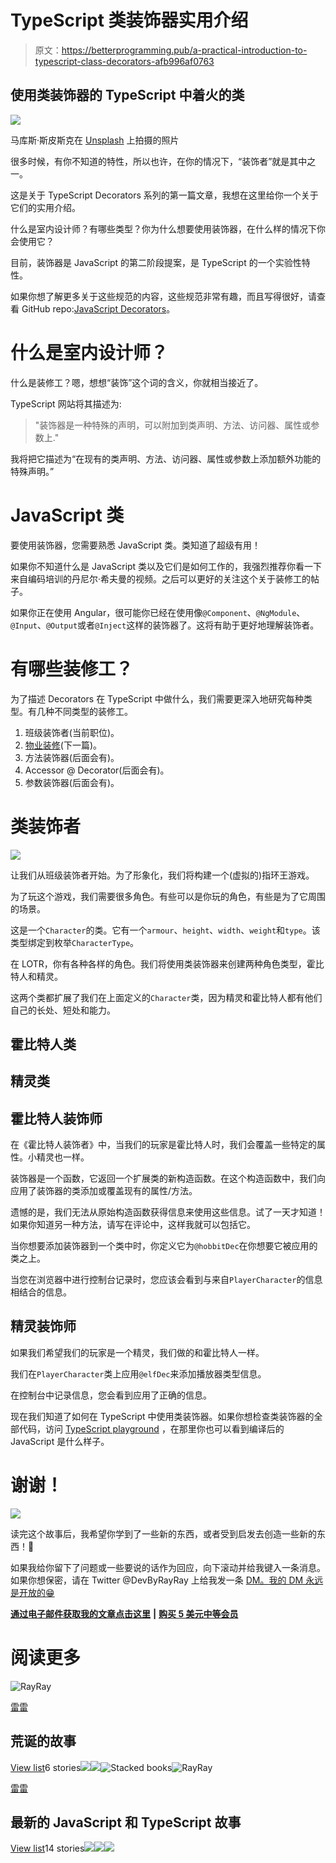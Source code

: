 # TypeScript 类装饰器实用介绍

> 原文：<https://betterprogramming.pub/a-practical-introduction-to-typescript-class-decorators-afb996af0763>

## 使用类装饰器的 TypeScript 中着火的类

![](img/93f8260cda025e4187570f64f55ae29d.png)

马库斯·斯皮斯克在 [Unsplash](https://unsplash.com/s/photos/decorate?utm_source=unsplash&utm_medium=referral&utm_content=creditCopyText) 上拍摄的照片

很多时候，有你不知道的特性，所以也许，在你的情况下，“装饰者”就是其中之一。

这是关于 TypeScript Decorators 系列的第一篇文章，我想在这里给你一个关于它们的实用介绍。

什么是室内设计师？有哪些类型？你为什么想要使用装饰器，在什么样的情况下你会使用它？

目前，装饰器是 JavaScript 的第二阶段提案，是 TypeScript 的一个实验性特性。

如果你想了解更多关于这些规范的内容，这些规范非常有趣，而且写得很好，请查看 GitHub repo:[JavaScript Decorators](https://github.com/tc39/proposal-decorators)。

# 什么是室内设计师？

什么是装修工？嗯，想想“装饰”这个词的含义，你就相当接近了。

TypeScript 网站将其描述为:

> "装饰器是一种特殊的声明，可以附加到类声明、方法、访问器、属性或参数上."

我将把它描述为“在现有的类声明、方法、访问器、属性或参数上添加额外功能的特殊声明。”

# JavaScript 类

要使用装饰器，您需要熟悉 JavaScript 类。类知道了超级有用！

如果你不知道什么是 JavaScript 类以及它们是如何工作的，我强烈推荐你看一下来自编码培训的丹尼尔·希夫曼的视频。之后可以更好的关注这个关于装修工的帖子。

如果你正在使用 Angular，很可能你已经在使用像`@Component`、`@NgModule`、`@Input`、`@Output`或者`@Inject`这样的装饰器了。这将有助于更好地理解装饰者。

# 有哪些装修工？

为了描述 Decorators 在 TypeScript 中做什么，我们需要更深入地研究每种类型。有几种不同类型的装修工。

1.  班级装饰者(当前职位)。
2.  [物业装修](https://medium.com/better-programming/an-introduction-to-typescript-property-decorators-1c9db23b6ca1)(下一篇)。
3.  方法装饰器(后面会有)。
4.  Accessor @ Decorator(后面会有)。
5.  参数装饰器(后面会有)。

# 类装饰者

![](img/84261bdff013bfbec2cedb2e4e21c6c1.png)

让我们从班级装饰者开始。为了形象化，我们将构建一个(虚拟的)指环王游戏。

为了玩这个游戏，我们需要很多角色。有些可以是你玩的角色，有些是为了它周围的场景。

这是一个`Character`的类。它有一个`armour`、`height`、`width`、`weight`和`type`。该类型绑定到枚举`CharacterType`。

在 LOTR，你有各种各样的角色。我们将使用类装饰器来创建两种角色类型，霍比特人和精灵。

这两个类都扩展了我们在上面定义的`Character`类，因为精灵和霍比特人都有他们自己的长处、短处和能力。

## **霍比特人类**

## 精灵类

## **霍比特人装饰师**

在《霍比特人装饰者》中，当我们的玩家是霍比特人时，我们会覆盖一些特定的属性。小精灵也一样。

装饰器是一个函数，它返回一个扩展类的新构造函数。在这个构造函数中，我们向应用了装饰器的类添加或覆盖现有的属性/方法。

遗憾的是，我们无法从原始构造函数获得信息来使用这些信息。试了一天才知道！如果你知道另一种方法，请写在评论中，这样我就可以包括它。

当你想要添加装饰器到一个类中时，你定义它为`@hobbitDec`在你想要它被应用的类之上。

当您在浏览器中进行控制台记录时，您应该会看到与来自`PlayerCharacter`的信息相结合的信息。

## **精灵装饰师**

如果我们希望我们的玩家是一个精灵，我们做的和霍比特人一样。

我们在`PlayerCharacter`类上应用`@elfDec`来添加播放器类型信息。

在控制台中记录信息，您会看到应用了正确的信息。

现在我们知道了如何在 TypeScript 中使用类装饰器。如果你想检查类装饰器的全部代码，访问 [TypeScript playground](https://www.typescriptlang.org/play/index.html?experimentalDecorators=true&emitDecoratorMetadata=true#code/GYVwdgxgLglg9mABACzgIzTKARAphAHgBVFcAPKXMAEwGdEBvRMXAdwAoA6bgQwCcA5rQBciHmACeAbQC6ASlEMAvoiUA+dhAS0ofENDh9RROYwBQiS4i1gdKdJiiIAvMzaIAEg6zs5FqwH+ljZ2TKww1FDIADQouDACyFCxrPGJyWJ8ALZwIHyxUBIADrgqrqgYWEEBiNV8uFB5SBAANjy09OSUNPQhuvpQhuY1VuGRyC6IY1HVAchpSZPzCUmzowtOrqkrUGuW-Dl5kwe5fHuIhSWTl7jVSmb3ZqCQsAikLcB4hCRdVHSMbg43E4-CEonE0nkihU6k02n6BiMiBMwysfXewEmLFYiAAoh9fOdquiwhEorFlukUhtYic8gViqVJrgPkSAvVGnxmm0OqQKH9evC9IjUSNphMtmTkOdKYtyhtztt0pMlasRvtsqdjpq8ucbtdGXcHmYzFQQFlEABhZD8HjQXB8IiM0WIAByAHlXbjJgByMAIXA+6LVDzugBCYYAkiRXD6Ko4g9VcQAZABivpZwETj1a7Xo1tt9r4LqKIDQLRgEEyhyRYHNaAdkwAjAAGFsAbmqpfLlbiO1EdayDeLrhbXbLFar4oH9cbo-HPanGxnQ7niDHAW7k4ujNEBb4dsojudrn3h4dTpKnA9XuNZlzvK8lScvx6VptB6LJYnvdlUBXw7Ngu27Tsws4jogABMwG9qq-5gauEEACwblYW69jce4fuex5XKe2FFpeuCcKGEbRiaAR9MKgx8L4LoBLQIAlLRfgBPcOY8vQ+KYq+-xnl+DAwVWdK1uBzZth2Ql9ukAFrq2qGWOhU5SrJEGQQpiBKVMy4IYBrgAJwaVpmHvoWR5EZM-HmYynApqmFFokKAyGHRgnqogjHMYSbF3gA9L5iAAAptBIjYQARR5mAAAvGWBfPenFBSFDpWY2bloT+VZgDwWS4KIOh8DAYACL6wU8KFxbZblPqdjm8KaclEHYkl5UpRFDq+J297aHALTES0cACOwPpFI1ohBg1rV8HIQA) ，在那里你也可以看到编译后的 JavaScript 是什么样子。

# 谢谢！

![](img/2bd571bb1ce9f466ae279fa98111b086.png)

读完这个故事后，我希望你学到了一些新的东西，或者受到启发去创造一些新的东西！🤗

如果我给你留下了问题或一些要说的话作为回应，向下滚动并给我键入一条消息。如果你想保密，请在 Twitter @DevByRayRay 上给我发一条 [DM。我的 DM 永远是开放的😁](https://twitter.com/@devbyrayray)

[**通过电子邮件获取我的文章点击这里**](https://byrayray.medium.com/subscribe) **|** [**购买 5 美元中等会员**](https://byrayray.medium.com/membership)

# 阅读更多

![RayRay](img/992af170033696163d6cc0269218aedd.png)

[雷雷](https://byrayray.medium.com/?source=post_page-----afb996af0763--------------------------------)

## 荒诞的故事

[View list](https://byrayray.medium.com/list/angular-stories-24674407532a?source=post_page-----afb996af0763--------------------------------)6 stories![](img/b94f2b7d2929c90566cd2dd6f657a751.png)![](img/02b73423a62d73b113af9fdf9629c79f.png)![Stacked books](img/b02a2f57c0093e04ab1d11d3a55f35ea.png)![RayRay](img/992af170033696163d6cc0269218aedd.png)

[雷雷](https://byrayray.medium.com/?source=post_page-----afb996af0763--------------------------------)

## 最新的 JavaScript 和 TypeScript 故事

[View list](https://byrayray.medium.com/list/latest-javascript-typescript-stories-0358ad941491?source=post_page-----afb996af0763--------------------------------)14 stories![](img/c93ca03b33796c40dcc47873de2697c2.png)![](img/86f37efa11855f6f0f0f62984c37f696.png)![](img/ddbaa6d0bea676316247e82043d60b63.png)